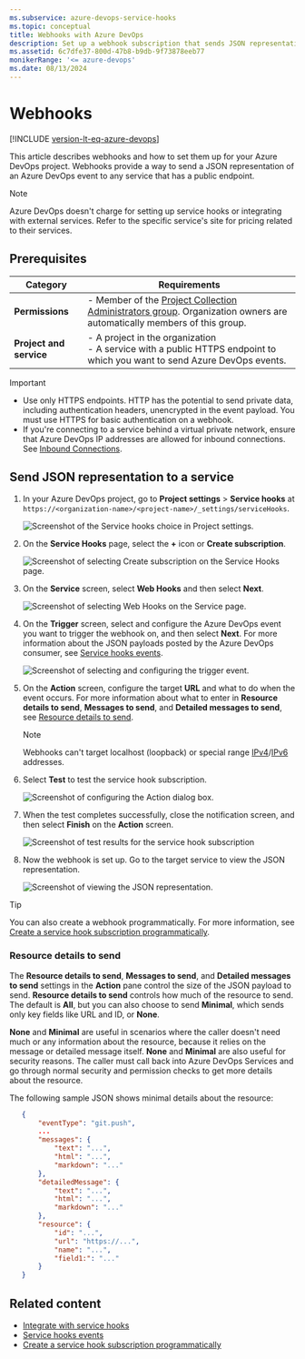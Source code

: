 ```yaml
---
ms.subservice: azure-devops-service-hooks
ms.topic: conceptual
title: Webhooks with Azure DevOps
description: Set up a webhook subscription that sends JSON representations of Azure DevOps events to any service that has a public endpoint.
ms.assetid: 6c7dfe37-800d-47b8-b9db-9f73878eeb77
monikerRange: '<= azure-devops'
ms.date: 08/13/2024
---
```


# Webhooks

[!INCLUDE [version-lt-eq-azure-devops](../../includes/version-lt-eq-azure-devops.md)]

This article describes webhooks and how to set them up for your Azure DevOps project. Webhooks provide a way to send a JSON representation of an Azure DevOps event to any service that has a public endpoint.

>[!NOTE]
>Azure DevOps doesn't charge for setting up service hooks or integrating with external services. Refer to the specific service's site for pricing related to their services.

## Prerequisites

| Category | Requirements |
|--------------|-------------|
|**Permissions**| - Member of the [Project Collection Administrators group](../../organizations/security/look-up-project-collection-administrators.md). Organization owners are automatically members of this group.|
|**Project and service**|- A project in the organization<br>- A service with a public HTTPS endpoint to which you want to send Azure DevOps events.|

  > [!IMPORTANT]
  > - Use only HTTPS endpoints. HTTP has the potential to send private data, including authentication headers, unencrypted in the event payload. You must use HTTPS for basic authentication on a webhook. 
  > - If you're connecting to a service behind a virtual private network, ensure that Azure DevOps IP addresses are allowed for inbound connections. See [Inbound Connections](../../organizations/security/allow-list-ip-url.md).
  
## Send JSON representation to a service

1. In your Azure DevOps project, go to **Project settings** > **Service hooks** at `https://<organization-name>/<project-name>/_settings/serviceHooks`.

   ![Screenshot of the Service hooks choice in Project settings.](./media/add-devops-service-hook-new-name.png)

1. On the **Service Hooks** page, select the **+** icon or **Create subscription**.

   ![Screenshot of selecting Create subscription on the Service Hooks page.](./media/add-service-hook.png)

1. On the **Service** screen, select **Web Hooks** and then select **Next**.

   ![Screenshot of selecting Web Hooks on the Service page.](./media/webhooks/configure-service.png)

1. On the **Trigger** screen, select and configure the Azure DevOps event you want to trigger the webhook on, and then select **Next**. For more information about the JSON payloads posted by the Azure DevOps consumer, see [Service hooks events](../events.md).

   ![Screenshot of selecting and configuring the trigger event.](./media/webhooks/configure-event.png)

1. On the **Action** screen, configure the target **URL** and what to do when the event occurs. For more information about what to enter in **Resource details to send**, **Messages to send**, and **Detailed messages to send**, see [Resource details to send](#resource-details-to-send).

   >[!NOTE]
   >Webhooks can't target localhost (loopback) or special range [IPv4](https://www.iana.org/assignments/iana-ipv4-special-registry/iana-ipv4-special-registry.xhtml)/[IPv6](https://www.iana.org/assignments/iana-ipv6-special-registry/iana-ipv6-special-registry.xhtml) addresses. 

1. Select **Test** to test the service hook subscription.

   ![Screenshot of configuring the Action dialog box.](./media/webhooks/configure-action.png)

1. When the test completes successfully, close the notification screen, and then select **Finish** on the **Action** screen.

   ![Screenshot of test results for the service hook subscription](./media/webhooks/test.png)

1. Now the webhook is set up. Go to the target service to view the JSON representation.

   ![Screenshot of viewing the JSON representation.](./media/webhooks/request-bin.png)

>[!TIP]
>You can also create a webhook programmatically. For more information, see [Create a service hook subscription programmatically](../create-subscription.md).

### Resource details to send

The **Resource details to send**, **Messages to send**, and **Detailed messages to send** settings in the **Action** pane control the size of the JSON payload to send. **Resource details to send** controls how much of the resource to send. The default is **All**, but you can also choose to send **Minimal**, which sends only key fields like URL and ID, or **None**.

**None** and **Minimal** are useful in scenarios where the caller doesn't need much or any information about the resource, because it relies on the message or detailed message itself. **None** and **Minimal** are also useful for security reasons. The caller must call back into Azure DevOps Services and go through normal security and permission checks to get more details about the resource.

The following sample JSON shows minimal details about the resource:

```json
   {
       "eventType": "git.push",
       ...
       "messages": {
           "text": "...",
           "html": "...",
           "markdown": "..."
       },
       "detailedMessage": {
           "text": "...",
           "html": "...",
           "markdown": "..."
       },
       "resource": {
           "id": "...",
           "url": "https://...",
           "name": "...",
           "field1:": "..."
       }
   }   
```

## Related content

- [Integrate with service hooks](../overview.md)
- [Service hooks events](../events.md)
- [Create a service hook subscription programmatically](../create-subscription.md)
